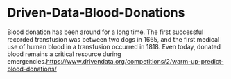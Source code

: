 # Driven-Data-Blood-Donations
Blood donation has been around for a long time. The first successful recorded transfusion was between two dogs in 1665, and the first medical use of human blood in a transfusion occurred in 1818. Even today, donated blood remains a critical resource during emergencies.https://www.drivendata.org/competitions/2/warm-up-predict-blood-donations/
